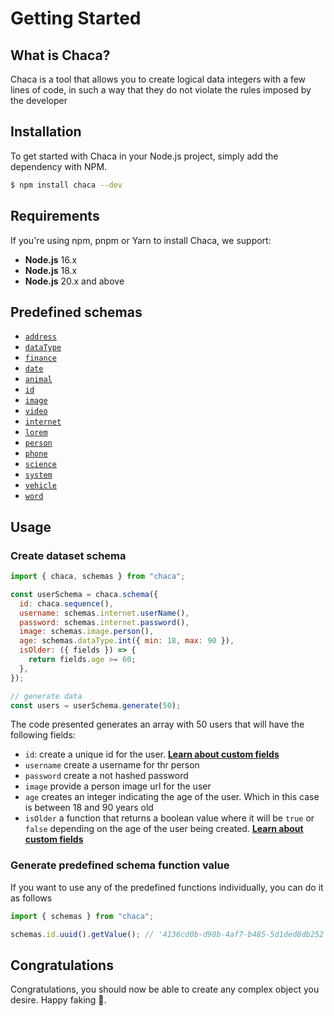 # Getting Started

## What is Chaca?

Chaca is a tool that allows you to create logical data integers with a few lines of code, in such a way that they do not violate the rules imposed by the developer

## Installation

To get started with Chaca in your Node.js project, simply add the dependency with NPM.

```bash
$ npm install chaca --dev
```

## Requirements

If you're using npm, pnpm or Yarn to install Chaca, we support:

- **Node.js** 16.x
- **Node.js** 18.x
- **Node.js** 20.x and above

## Predefined schemas

- [`address`](../schemas/address)
- [`dataType`](../schemas/data_type)
- [`finance`](../schemas/finance)
- [`date`](../schemas/date)
- [`animal`](../schemas/animal)
- [`id`](../schemas/id)
- [`image`](../schemas/image)
- [`video`](../schemas/video)
- [`internet`](../schemas/internet)
- [`lorem`](../schemas/lorem)
- [`person`](../schemas/person)
- [`phone`](../schemas/phone)
- [`science`](../schemas/science)
- [`system`](../schemas/system)
- [`vehicle`](../schemas/vehicle)
- [`word`](../schemas/word)

## Usage

### Create dataset schema

```js
import { chaca, schemas } from "chaca";

const userSchema = chaca.schema({
  id: chaca.sequence(),
  username: schemas.internet.userName(),
  password: schemas.internet.password(),
  image: schemas.image.person(),
  age: schemas.dataType.int({ min: 18, max: 90 }),
  isOlder: ({ fields }) => {
    return fields.age >= 60;
  },
});

// generate data
const users = userSchema.generate(50);
```

The code presented generates an array with 50 users that will have the following fields:

- `id`: create a unique id for the user. **[Learn about custom fields](../fields-type/sequence)**
- `username` create a username for thr person
- `password` create a not hashed password
- `image` provide a person image url for the user
- `age` creates an integer indicating the age of the user. Which in this case is between 18 and 90 years old
- `isOlder` a function that returns a boolean value where it will be `true` or `false` depending on the age of the user being created. **[Learn about custom fields](../fields-type/custom)**

### Generate predefined schema function value

If you want to use any of the predefined functions individually, you can do it as follows

```js
import { schemas } from "chaca";

schemas.id.uuid().getValue(); // '4136cd0b-d90b-4af7-b485-5d1ded8db252'
```

## Congratulations

Congratulations, you should now be able to create any complex object you desire. Happy faking 🥳.
